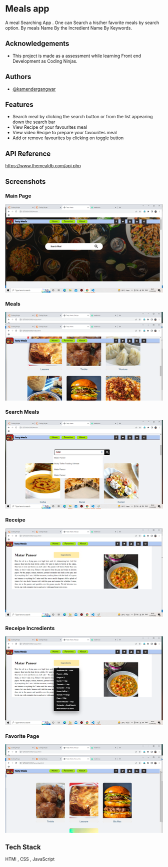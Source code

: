 
# Meals app

A meal Searching App . One can Search a his/her favorite meals by search option.
By meals Name 
By the Incredient Name
By Keywords.


## Acknowledgements

 - This project is made as a assessment while learning Front end Development as Coding Ninjas.


## Authors

- [@kamendergangwar](https://github.com/kamendergangwar)


## Features

- Search meal by clicking the search button or from the list appearing down the search bar
- View Recipe of your favourites meal
- View video Recipe to prepare your favourites meal
- Add or remove favourites by clicking on toggle button


## API Reference
https://www.themealdb.com/api.php
## Screenshots
### Main Page
![App Screenshot](./image/main.png)
### Meals 
![App Screenshot](./image/meals.png)
### Search Meals
![App Screenshot](./image/Searchingmeal.png)
### Receipe 
![App Screenshot](./image/Reacipe.png)
### Receipe Incredients
![App Screenshot](./image/Reacipeincredents.png)
### Favorite Page
![App Screenshot](./image/favoraite.png)


## Tech Stack
HTMl , CSS , JavaScript

